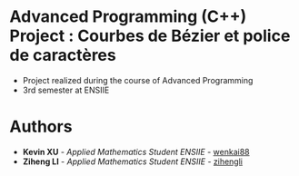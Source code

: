 # Advanced Programming (C++) Project : Courbes de Bézier et police de caractères
+ Project realized during the course of Advanced Programming
+ 3rd semester at ENSIIE

# Authors

+ **Kevin XU** - *Applied Mathematics Student ENSIIE* - [wenkai88](https://github.com/wenkai88)
+ **Ziheng LI** - *Applied Mathematics Student ENSIIE* - [zihengli](https://github.com/zihengli)
